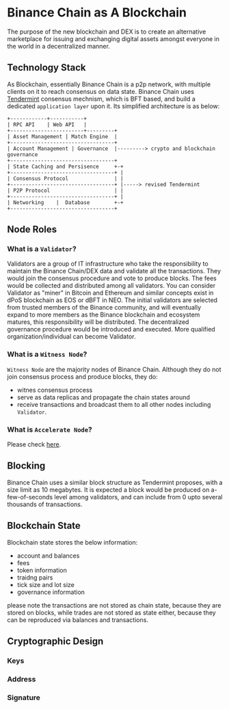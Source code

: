 # Binance Chain as A Blockchain

The purpose of the new blockchain and DEX is to create an alternative marketplace for issuing and exchanging digital assets amongst everyone in the world in a decentralized manner. 

## Technology Stack

As Blockchain, essentially Binance Chain is a p2p network, with multiple clients on it to reach consensus on data state. Binance Chain uses [Tendermint](https://github.com/tendermint/tendermint) consensus mechnism, which is BFT based, and build a dedicated `application layer` upon it. Its simplified architecture is as below:

```
+------------+-----------+
| RPC API    | Web API   |
+------------------------+---------+
| Asset Management | Match Engine  |
+----------------------------------+
| Account Management | Governance  |---------> crypto and blockchain governance
+----------------------------------+
| State Caching and Persisence     +-+
+----------------------------------+ |
| Consensus Protocol               | |
+----------------------------------+ |-----> revised Tendermint
| P2P Protocol                     | |
+----------------------------------+ |
| Networking    |  Database        +-+
+----------------------------------+

```

## Node Roles

### What is a `Validator`?

Validators are a group of IT infrastructure who take the responsibility to maintain the Binance Chain/DEX data and validate all the transactions. They would join the consensus procedure and vote to produce blocks. The fees would be collected and distributed among all validators. You can consider Validator as "miner" in Bitcoin and Ethereum and similar concepts exist in dPoS blockchain as EOS or dBFT in NEO. The initial validators are selected from trusted members of the Binance community, and will eventually expand to more members as the Binance blockchain and ecosystem matures, this responsibility will be distributed. The decentralized governance procedure would be introduced and executed. More qualified organization/individual can become Validator.


### What is a `Witness Node`?
`Witness Node` are the majority nodes of Binance Chain. Although they do not join consensus process and produce blocks, they do:

- witnes consensus process
- serve as data replicas and propagate the chain states around
- receive transactions and broadcast them to all other nodes including `Validator`.

### What is `Accelerate Node`?
Please check [here](faq.md#what_is_the_accelerated_node).

## Blocking

Binance Chain uses a similar block structure as Tendermint proposes, with a size limit as 10 megabytes. It is expected a block would be produced on a-few-of-seconds level among validators, and can include from 0 upto several thousands of transactions.

## Blockchain State
Blockchain state stores the below information:

- account and balances
- fees
- token information
- traidng pairs
- tick size and lot size
- governance information

please note the transactions are not stored as chain state, because they are stored on blocks, while trades are not stored as state either, because they can be reproduced via balances and transactions.

## Cryptographic Design

### Keys

### Address

### Signature
